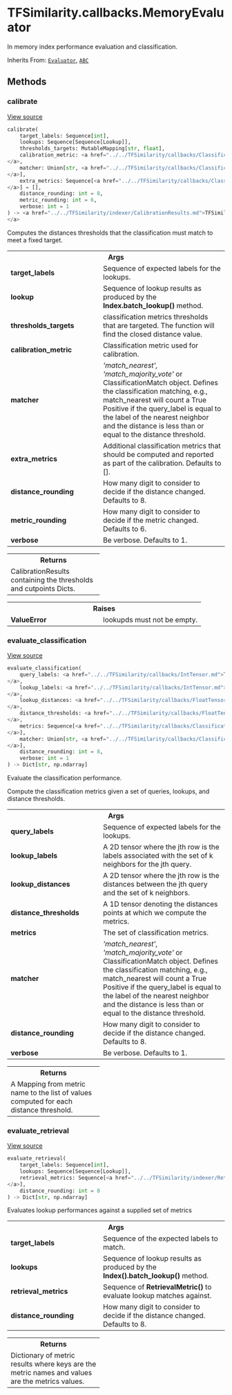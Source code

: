 # TFSimilarity.callbacks.MemoryEvaluator





In memory index performance evaluation and classification.

Inherits From: [`Evaluator`](../../TFSimilarity/callbacks/Evaluator.md), [`ABC`](../../TFSimilarity/distances/ABC.md)

<!-- Placeholder for "Used in" -->


## Methods

<h3 id="calibrate">calibrate</h3>

<a target="_blank" class="external" href="https://github.com/tensorflow/similarity/blob/main/tensorflow_similarity/evaluators/memory_evaluator.py#L186-L386">View source</a>

```python
calibrate(
    target_labels: Sequence[int],
    lookups: Sequence[Sequence[Lookup]],
    thresholds_targets: MutableMapping[str, float],
    calibration_metric: <a href="../../TFSimilarity/callbacks/ClassificationMetric.md">TFSimilarity.callbacks.ClassificationMetric```
</a>,
    matcher: Union[str, <a href="../../TFSimilarity/callbacks/ClassificationMatch.md">TFSimilarity.callbacks.ClassificationMatch```
</a>],
    extra_metrics: Sequence[<a href="../../TFSimilarity/callbacks/ClassificationMetric.md">TFSimilarity.callbacks.ClassificationMetric```
</a>] = [],
    distance_rounding: int = 8,
    metric_rounding: int = 6,
    verbose: int = 1
) -> <a href="../../TFSimilarity/indexer/CalibrationResults.md">TFSimilarity.indexer.CalibrationResults```
</a>
```


Computes the distances thresholds that the classification must match to
meet a fixed target.

<!-- Tabular view -->
 <table class="responsive fixed orange">
<colgroup><col width="214px"><col></colgroup>
<tr><th colspan="2">Args</th></tr>

<tr>
<td>
<b>target_labels</b>
</td>
<td>
Sequence of expected labels for the lookups.
</td>
</tr><tr>
<td>
<b>lookup</b>
</td>
<td>
Sequence of lookup results as produced by the
<b>Index.batch_lookup()</b> method.
</td>
</tr><tr>
<td>
<b>thresholds_targets</b>
</td>
<td>
classification metrics thresholds that are
targeted. The function will find the closed distance value.
</td>
</tr><tr>
<td>
<b>calibration_metric</b>
</td>
<td>
Classification metric used for calibration.
</td>
</tr><tr>
<td>
<b>matcher</b>
</td>
<td>
<i>'match_nearest', 'match_majority_vote'</i> or
ClassificationMatch object. Defines the classification matching,
e.g., match_nearest will count a True Positive if the query_label
is equal to the label of the nearest neighbor and the distance is
less than or equal to the distance threshold.
</td>
</tr><tr>
<td>
<b>extra_metrics</b>
</td>
<td>
Additional classification metrics that should be
computed and reported as part of the calibration. Defaults to [].
</td>
</tr><tr>
<td>
<b>distance_rounding</b>
</td>
<td>
How many digit to consider to
decide if the distance changed. Defaults to 8.
</td>
</tr><tr>
<td>
<b>metric_rounding</b>
</td>
<td>
How many digit to consider to decide if
the metric changed. Defaults to 6.
</td>
</tr><tr>
<td>
<b>verbose</b>
</td>
<td>
Be verbose. Defaults to 1.
</td>
</tr>
</table>



<!-- Tabular view -->
 <table class="responsive fixed orange">
<colgroup><col width="214px"><col></colgroup>
<tr><th colspan="2">Returns</th></tr>
<tr class="alt">
<td colspan="2">
CalibrationResults containing the thresholds and cutpoints Dicts.
</td>
</tr>

</table>



<!-- Tabular view -->
 <table class="responsive fixed orange">
<colgroup><col width="214px"><col></colgroup>
<tr><th colspan="2">Raises</th></tr>

<tr>
<td>
<b>ValueError</b>
</td>
<td>
lookupds must not be empty.
</td>
</tr>
</table>



<h3 id="evaluate_classification">evaluate_classification</h3>

<a target="_blank" class="external" href="https://github.com/tensorflow/similarity/blob/main/tensorflow_similarity/evaluators/memory_evaluator.py#L105-L184">View source</a>

```python
evaluate_classification(
    query_labels: <a href="../../TFSimilarity/callbacks/IntTensor.md">TFSimilarity.callbacks.IntTensor```
</a>,
    lookup_labels: <a href="../../TFSimilarity/callbacks/IntTensor.md">TFSimilarity.callbacks.IntTensor```
</a>,
    lookup_distances: <a href="../../TFSimilarity/callbacks/FloatTensor.md">TFSimilarity.callbacks.FloatTensor```
</a>,
    distance_thresholds: <a href="../../TFSimilarity/callbacks/FloatTensor.md">TFSimilarity.callbacks.FloatTensor```
</a>,
    metrics: Sequence[<a href="../../TFSimilarity/callbacks/ClassificationMetric.md">TFSimilarity.callbacks.ClassificationMetric```
</a>],
    matcher: Union[str, <a href="../../TFSimilarity/callbacks/ClassificationMatch.md">TFSimilarity.callbacks.ClassificationMatch```
</a>],
    distance_rounding: int = 8,
    verbose: int = 1
) -> Dict[str, np.ndarray]
```


Evaluate the classification performance.

Compute the classification metrics given a set of queries, lookups, and
distance thresholds.

<!-- Tabular view -->
 <table class="responsive fixed orange">
<colgroup><col width="214px"><col></colgroup>
<tr><th colspan="2">Args</th></tr>

<tr>
<td>
<b>query_labels</b>
</td>
<td>
Sequence of expected labels for the lookups.
</td>
</tr><tr>
<td>
<b>lookup_labels</b>
</td>
<td>
A 2D tensor where the jth row is the labels
associated with the set of k neighbors for the jth query.
</td>
</tr><tr>
<td>
<b>lookup_distances</b>
</td>
<td>
A 2D tensor where the jth row is the distances
between the jth query and the set of k neighbors.
</td>
</tr><tr>
<td>
<b>distance_thresholds</b>
</td>
<td>
A 1D tensor denoting the distances points at
which we compute the metrics.
</td>
</tr><tr>
<td>
<b>metrics</b>
</td>
<td>
The set of classification metrics.
</td>
</tr><tr>
<td>
<b>matcher</b>
</td>
<td>
<i>'match_nearest', 'match_majority_vote'</i> or
ClassificationMatch object. Defines the classification matching,
e.g., match_nearest will count a True Positive if the query_label
is equal to the label of the nearest neighbor and the distance is
less than or equal to the distance threshold.
</td>
</tr><tr>
<td>
<b>distance_rounding</b>
</td>
<td>
How many digit to consider to
decide if the distance changed. Defaults to 8.
</td>
</tr><tr>
<td>
<b>verbose</b>
</td>
<td>
Be verbose. Defaults to 1.
</td>
</tr>
</table>



<!-- Tabular view -->
 <table class="responsive fixed orange">
<colgroup><col width="214px"><col></colgroup>
<tr><th colspan="2">Returns</th></tr>
<tr class="alt">
<td colspan="2">
A Mapping from metric name to the list of values computed for each
distance threshold.
</td>
</tr>

</table>



<h3 id="evaluate_retrieval">evaluate_retrieval</h3>

<a target="_blank" class="external" href="https://github.com/tensorflow/similarity/blob/main/tensorflow_similarity/evaluators/memory_evaluator.py#L43-L103">View source</a>

```python
evaluate_retrieval(
    target_labels: Sequence[int],
    lookups: Sequence[Sequence[Lookup]],
    retrieval_metrics: Sequence[<a href="../../TFSimilarity/indexer/RetrievalMetric.md">TFSimilarity.indexer.RetrievalMetric```
</a>],
    distance_rounding: int = 8
) -> Dict[str, np.ndarray]
```


Evaluates lookup performances against a supplied set of metrics


<!-- Tabular view -->
 <table class="responsive fixed orange">
<colgroup><col width="214px"><col></colgroup>
<tr><th colspan="2">Args</th></tr>

<tr>
<td>
<b>target_labels</b>
</td>
<td>
Sequence of the expected labels to match.
</td>
</tr><tr>
<td>
<b>lookups</b>
</td>
<td>
Sequence of lookup results as produced by the
<b>Index().batch_lookup()</b> method.
</td>
</tr><tr>
<td>
<b>retrieval_metrics</b>
</td>
<td>
Sequence of <b>RetrievalMetric()</b> to evaluate
lookup matches against.
</td>
</tr><tr>
<td>
<b>distance_rounding</b>
</td>
<td>
How many digit to consider to decide if
the distance changed. Defaults to 8.
</td>
</tr>
</table>



<!-- Tabular view -->
 <table class="responsive fixed orange">
<colgroup><col width="214px"><col></colgroup>
<tr><th colspan="2">Returns</th></tr>
<tr class="alt">
<td colspan="2">
Dictionary of metric results where keys are the metric names and
values are the metrics values.
</td>
</tr>

</table>





